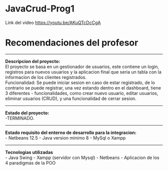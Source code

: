 # JavaCrud-Prog1
Link del video https://youtu.be/AKuQTcDcCgA

# Recomendaciones del profesor
<hr>

<b> Descripcion del proyecto:</b> </br> 
  El proyecto se basa en un gestionador de usuarios, este contiene un login, registros para nuevos usuarios y la aplicacion final que seria un tabla con la informacion     de los clientes registrados. </br> 
  Funcionalidad:
  Se puede iniciar sesion en caso de estar registrado, de lo contrario se puede registrar, una vez estando dentro en el dashboard, tiene 3 diferentes               -       funcionalidades, como crear nuevo usuario, editar usuarios, eliminar usuarios (CRUD), y una funcionalidad de cerrar sesion.
 <hr>
 <b> Estado del proyecto:</b> </br> 
  -TERMINADO.
 <hr>
<b> Estado requisito del enterno de desarrollo para la integracion:</b> </br> 
 - Netbeans 12.5
 - Java version minimo 8
 - MySql o Xampp
 <hr>
<b> Tecnologias utilizadas</b> </br> 
- Java Swing
- Xampp (servidor con Mysql)
- Netbeans
- Aplicacion de los 4 paradigmas de la POO
  
